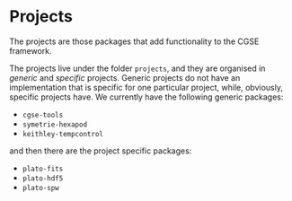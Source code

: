 # Projects

The projects are those packages that add functionality to the CGSE framework.

The projects live under the folder `projects`, and they are organised in _generic_ and _specific_ projects. Generic 
projects do not have an implementation that is specific for one particular project, while, obviously, specific 
projects have. We currently have the following generic packages:

- `cgse-tools`
- `symetrie-hexapod`
- `keithley-tempcontrol`

and then there are the project specific packages:

- `plato-fits`
- `plato-hdf5`
- `plato-spw`
